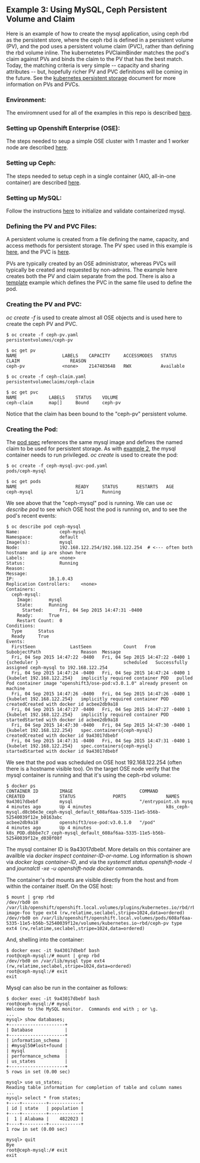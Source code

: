 ## Example 3: Using MySQL, Ceph Persistent Volume and Claim

Here is an example of how to create the mysql application, using ceph rbd as the persistent store, where the ceph rbd is defined in a persistent volume (PV), and the pod uses a persistent volume claim (PVC), rather than defining the rbd volume inline. The kubernetetes PVClaimBinder matches the pod's claim against PVs and binds the claim to the PV that has the best match. Today, the matching criteria is very simple -- capacity and sharing attributes -- but, hopefully richer PV and PVC definitions will be coming in the future.  See  the [kubernetes persistent storage](https://github.com/kubernetes/kubernetes/blob/master/docs/design/persistent-storage.md) document for more information on PVs and PVCs.

### Environment:
The enviromnent used for all of the examples in this repo is described [here](../ENV.md).

### Setting up Openshift Enterprise (OSE):
The steps needed to seup a simple OSE cluster with 1 master and 1 worker node are described [here](../OSE.md).

### Setting up Ceph:
The steps needed to setup ceph in a single container (AIO, all-in-one container) are described [here](../CEPH.md).

### Setting up MySQL:
Follow the instructions [here](../MYSQL.md) to initialize and validate containerized mysql.

### Defining the PV and PVC Files:
A persistent volume is created from a file defining the name, capacity, and access methods for persistent storage. The PV spec used in this example is [here](ceph-pv.yaml), and the PVC is [here](ceph-claim.yaml).

PVs are typically created by an OSE administrator, whereas PVCs will typically be created and requested by non-admins. The example here creates both the PV and claim separate from the pod. There is also a [template](../mysql_ceph_template) example which defines the PVC in the same file used to define the pod.

### Creating the PV and PVC:
*oc create -f* is used to create almost all OSE objects and is used here to create the ceph PV and PVC.

```
$ oc create -f ceph-pv.yaml
persistentvolumes/ceph-pv

$ oc get pv
NAME                 LABELS    CAPACITY     ACCESSMODES   STATUS      CLAIM                   REASON
ceph-pv              <none>    2147483648   RWX           Available             

$ oc create -f ceph-claim.yaml
persistentvolumeclaims/ceph-claim

$ oc get pvc
NAME            LABELS    STATUS    VOLUME
ceph-claim      map[]     Bound     ceph-pv
```

Notice that the claim has been bound to the "ceph-pv" persistent volume.

### Creating the Pod:
The [pod spec](ceph-mysql-pvc-pod.yaml) references the same mysql image and defines the named claim to be used for persistent storage. As with [example 2](../mysql_ceph_plugin), the mysql container needs to run privileged. *oc create* is used to create the pod:

```
$ oc create -f ceph-mysql-pvc-pod.yaml 
pods/ceph-mysql

$ oc get pods
NAME                      READY     STATUS       RESTARTS   AGE
ceph-mysql                1/1       Running                                      
```

We see above that the "ceph-mysql" pod is running. We can use *oc describe pod* to see which OSE host the pod is running on, and to see the pod's recent events:

```
$ oc describe pod ceph-mysql
Name:				ceph-mysql
Namespace:			default
Image(s):			mysql
Node:				192.168.122.254/192.168.122.254  # <--- often both hostname and ip are shown here
Labels:				<none>
Status:				Running
Reason:				
Message:			
IP:				10.1.0.43
Replication Controllers:	<none>
Containers:
  ceph-mysql:
    Image:		mysql
    State:		Running
      Started:		Fri, 04 Sep 2015 14:47:31 -0400
    Ready:		True
    Restart Count:	0
Conditions:
  Type		Status
  Ready 	True 
Events:
  FirstSeen				LastSeen			Count	From				SubobjectPath				Reason	Message
  Fri, 04 Sep 2015 14:47:22 -0400	Fri, 04 Sep 2015 14:47:22 -0400	1	{scheduler }								scheduled	Successfully assigned ceph-mysql to 192.168.122.254
  Fri, 04 Sep 2015 14:47:24 -0400	Fri, 04 Sep 2015 14:47:24 -0400	1	{kubelet 192.168.122.254}	implicitly required container POD	pulled	Pod container image "openshift3/ose-pod:v3.0.1.0" already present on machine
  Fri, 04 Sep 2015 14:47:26 -0400	Fri, 04 Sep 2015 14:47:26 -0400	1	{kubelet 192.168.122.254}	implicitly required container POD	createdCreated with docker id acbee2db9a18
  Fri, 04 Sep 2015 14:47:27 -0400	Fri, 04 Sep 2015 14:47:27 -0400	1	{kubelet 192.168.122.254}	implicitly required container POD	startedStarted with docker id acbee2db9a18
  Fri, 04 Sep 2015 14:47:30 -0400	Fri, 04 Sep 2015 14:47:30 -0400	1	{kubelet 192.168.122.254}	spec.containers{ceph-mysql}		createdCreated with docker id 9a43017dbebf
  Fri, 04 Sep 2015 14:47:31 -0400	Fri, 04 Sep 2015 14:47:31 -0400	1	{kubelet 192.168.122.254}	spec.containers{ceph-mysql}		startedStarted with docker id 9a43017dbebf
```

We see that the pod was scheduled on OSE host 192.168.122.254 (often there is a hostname visible too). On the target OSE node verify that the mysql container is running and that it's using the ceph-rbd volume:

```
$ docker ps
CONTAINER ID        IMAGE                         COMMAND                CREATED             STATUS              PORTS               NAMES
9a43017dbebf        mysql                         "/entrypoint.sh mysq   4 minutes ago       Up 4 minutes                            k8s_ceph-mysql.d8cb6e3e_ceph-mysql_default_608af6aa-5335-11e5-b56b-52540039f12e_b0163abc   
acbee2db9a18        openshift3/ose-pod:v3.0.1.0   "/pod"                 4 minutes ago       Up 4 minutes                            k8s_POD.dbbbe7c7_ceph-mysql_default_608af6aa-5335-11e5-b56b-52540039f12e_d030f08f 
```

The mysql container ID is 9a43017dbebf. More details on this container are availble via *docker inspect container-ID-or-name*. Log information is shown via *docker logs container-ID*, and via the *systemctl status openshift-node -l* and *journalctl -xe -u openshift-node docker* commands.

The container's rbd mounts are visible directly from the host and from within the container itself. On the OSE host:

```
$ mount | grep rbd
/dev/rbd0 on /var/lib/openshift/openshift.local.volumes/plugins/kubernetes.io/rbd/rbd/rbd-image-foo type ext4 (rw,relatime,seclabel,stripe=1024,data=ordered)
/dev/rbd0 on /var/lib/openshift/openshift.local.volumes/pods/608af6aa-5335-11e5-b56b-52540039f12e/volumes/kubernetes.io~rbd/ceph-pv type ext4 (rw,relatime,seclabel,stripe=1024,data=ordered)
```
And, shelling into the container:

```
$ docker exec -it 9a43017dbebf bash
root@ceph-mysql:/# mount | grep rbd
/dev/rbd0 on /var/lib/mysql type ext4 (rw,relatime,seclabel,stripe=1024,data=ordered)
root@ceph-mysql:/# exit
exit
```

Mysql can also be run in the container as follows:

```
$ docker exec -it 9a43017dbebf bash
root@ceph-mysql:/# mysql                                                       
Welcome to the MySQL monitor.  Commands end with ; or \g.
...
mysql> show databases;
+---------------------+
| Database            |
+---------------------+
| information_schema  |
| #mysql50#lost+found |
| mysql               |
| performance_schema  |
| us_states           |
+---------------------+
5 rows in set (0.00 sec)

mysql> use us_states;
Reading table information for completion of table and column names
...
mysql> select * from states;
+----+---------+------------+
| id | state   | population |
+----+---------+------------+
|  1 | Alabama |    4822023 |
+----+---------+------------+
1 row in set (0.00 sec)

mysql> quit
Bye
root@ceph-mysql:/# exit
exit
```
